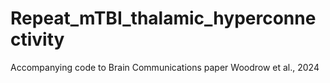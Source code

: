 # Repeat_mTBI_thalamic_hyperconnectivity
Accompanying code to Brain Communications paper Woodrow et al., 2024
